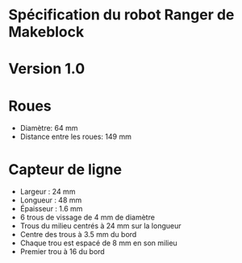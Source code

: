 # Spécification du robot Ranger de Makeblock
# Version 1.0

# Roues
- Diamètre: 64 mm
- Distance entre les roues: 149 mm

# Capteur de ligne
- Largeur : 24 mm
- Longueur : 48 mm
- Épaisseur : 1.6 mm
- 6 trous de vissage de 4 mm de diamètre
- Trous du milieu centrés à 24 mm sur la longueur
- Centre des trous à 3.5 mm du bord
- Chaque trou est espacé de 8 mm en son milieu
- Premier trou à 16 du bord